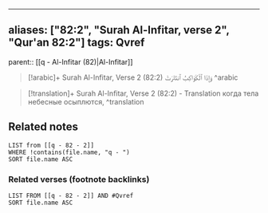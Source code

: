 
---
aliases: ["82:2", "Surah Al-Infitar, verse 2", "Qur'an 82:2"]
tags: Qvref
---

parent:: [[q - Al-Infitar (82)|Al-Infitar]]

> [!arabic]+ Surah Al-Infitar, Verse 2 (82:2)
> <span class="quran-arabic">وَإِذَا ٱلْكَوَاكِبُ ٱنتَثَرَتْ</span>
^arabic

> [!translation]+ Surah Al-Infitar, Verse 2 (82:2) - Translation
> когда тела небесные осыплются,
^translation



## Related notes
```dataview
LIST from [[q - 82 - 2]]
WHERE !contains(file.name, "q - ")
SORT file.name ASC
```

### Related verses (footnote backlinks)
```dataview
LIST FROM [[q - 82 - 2]] AND #Qvref
SORT file.name ASC
```

